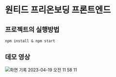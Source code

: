 # 원티드 프리온보딩 프론트엔드

## 프로젝트의 실행방법

```
npm install & npm start
```

## 데모 영상

![화면 기록 2023-04-19 오전 11 58 11](https://user-images.githubusercontent.com/66169832/232965125-d9d4951e-9dfc-41b3-b640-fa0b44c3b46e.gif)
